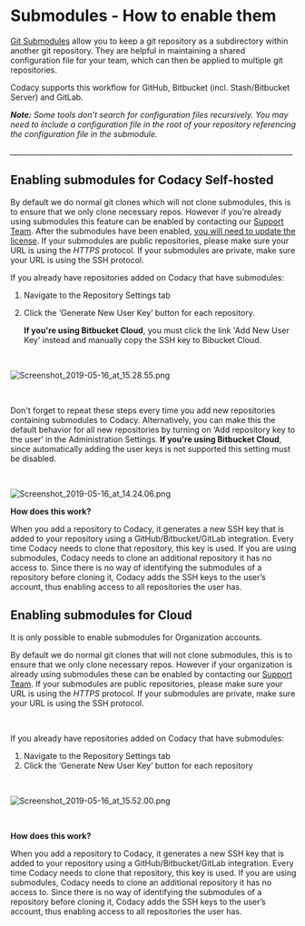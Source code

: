 # Submodules - How to enable them

[<span style="font-weight: 400;">Git
Submodules</span>](https://git-scm.com/book/en/v2/Git-Tools-Submodules)<span
style="font-weight: 400;"> allow you to keep a git repository as a
subdirectory within another git repository. They are helpful in
maintaining a shared configuration file for your team, which can then be
applied to multiple git repositories.</span>

<span style="font-weight: 400;">Codacy supports this workflow for
GitHub, Bitbucket (incl. Stash/Bitbucket Server) and GitLab.</span>

***Note:****<span style="font-weight: 400;"> Some tools don’t search for
configuration files recursively. You may need to include a configuration
file in the root of your repository referencing the configuration file
in the submodule.</span>*

*<span
style="font-weight: 400;">\_\_\_\_\_\_\_\_\_\_\_\_\_\_\_\_\_\_\_\_\_\_\_\_\_\_\_\_\_\_\_\_\_\_\_\_\_\_\_\_\_\_\_\_\_\_\_\_\_\_\_\_\_\_\_\_\_\_\_\_\_\_\_\_\_\_\_\_\_\_\_\_\_\_\_\_\_\_</span>*

## **Enabling submodules for Codacy Self-hosted**

<span style="font-weight: 400;">By default we do normal git clones which
will not clone submodules, this is to ensure that we only clone
necessary repos. However if you’re already using submodules this feature
can be enabled by contacting our </span>[<span
style="font-weight: 400;">Support
Team</span>](mailto:support@codacy.com)<span style="font-weight: 400;">.
After the submodules have been enabled, </span>[<span
style="font-weight: 400;">you will need to update the
license</span>](/hc/en-us/articles/207280529-Frequently-Asked-Questions-FAQ-#How-to-update-the-license)<span
style="font-weight: 400;">. If your submodules are public repositories,
please make sure your URL is using the </span>*<span
style="font-weight: 400;">HTTPS </span>*<span
style="font-weight: 400;">protocol. If your submodules are private, make
sure your URL is using the SSH protocol. </span>

<span style="font-weight: 400;">If you already have repositories added
on Codacy that have submodules:</span>

1.  <span style="font-weight: 400;">Navigate to the Repository Settings
    tab</span>
2.  <span style="font-weight: 400;">Click the ‘Generate New User Key’
    button for each repository.</span>

    <span style="font-weight: 400;">**If you're using Bitbucket Cloud**,
    you must click the link 'Add New User Key' instead and manually copy
    the SSH key to Bibucket Cloud.</span>

 

<span
style="font-weight: 400;">![Screenshot\_2019-05-16\_at\_15.28.55.png](/hc/article_attachments/360036767653/Screenshot_2019-05-16_at_15.28.55.png)</span>

 

<span style="font-weight: 400;">Don't forget to repeat these steps every
time you add new repositories containing submodules to Codacy.
Alternatively, you can make this the default behavior for all new
repositories by turning on ‘Add repository key to the user’ in the
Administration Settings. **If you're using Bitbucket Cloud**, since
automatically adding the user keys is not supported this setting must be
disabled.</span>

 

![Screenshot\_2019-05-16\_at\_14.24.06.png](/hc/article_attachments/360035922974/Screenshot_2019-05-16_at_14.24.06.png)

**How does this work?**

<span style="font-weight: 400;">When you add a repository to Codacy, it
generates a new SSH key that is added to your repository using a
GitHub/Bitbucket/GitLab integration. Every time Codacy needs to clone
that repository, this key is used. If you are using submodules, Codacy
needs to clone an additional repository it has no access to. Since there
is no way of identifying the submodules of a repository before cloning
it, Codacy adds the SSH keys to the user’s account, thus enabling access
to all repositories the user has.</span>

## **Enabling submodules for Cloud**

<span style="font-weight: 400;">It is only possible to enable submodules
for Organization accounts.</span>

<span style="font-weight: 400;">By default we do normal git clones that
will not clone submodules, this is to ensure that we only clone
necessary repos. However if your organization is already using
submodules these can be enabled by contacting our </span>[<span
style="font-weight: 400;">Support
Team</span>](mailto:support@codacy.com)<span style="font-weight: 400;">.
If your submodules are public repositories, please make sure your URL is
using the </span>*<span style="font-weight: 400;">HTTPS </span>*<span
style="font-weight: 400;">protocol. If your submodules are private, make
sure your URL is using the SSH protocol. </span>

 

<span style="font-weight: 400;">If you already have repositories added
on Codacy that have submodules:</span>

1.  <span style="font-weight: 400;">Navigate to the Repository Settings
    tab</span>
2.  <span style="font-weight: 400;">Click the ‘Generate New User Key’
    button for each repository</span>

 

![Screenshot\_2019-05-16\_at\_15.52.00.png](/hc/article_attachments/360036767633/Screenshot_2019-05-16_at_15.52.00.png)

 

**How does this work?**

<span style="font-weight: 400;">When you add a repository to Codacy, it
generates a new SSH key that is added to your repository using a
GitHub/Bitbucket/GitLab integration. Every time Codacy needs to clone
that repository, this key is used. If you are using submodules, Codacy
needs to clone an additional repository it has no access to. Since there
is no way of identifying the submodules of a repository before cloning
it, Codacy adds the SSH keys to the user’s account, thus enabling access
to all repositories the user has.</span>

 
